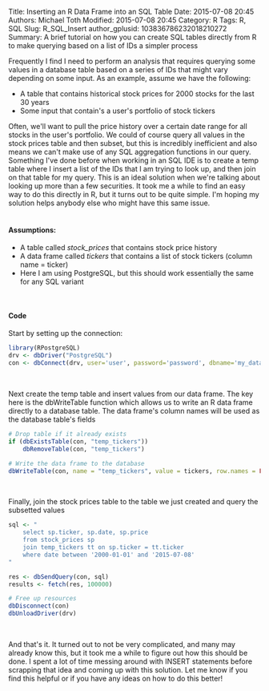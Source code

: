 Title: Inserting an R Data Frame into an SQL Table
Date: 2015-07-08 20:45
Authors: Michael Toth
Modified: 2015-07-08 20:45 
Category: R
Tags: R, SQL
Slug: R_SQL_Insert
author_gplusid: 103836786232018210272
Summary: A brief tutorial on how you can create SQL tables directly from R to make querying based on a list of IDs a simpler process 

Frequently I find I need to perform an analysis that requires querying some values in a database table based on a series of IDs that might vary depending on some input. As an example, assume we have the following:

* A table that contains historical stock prices for 2000 stocks for the last 30 years
* Some input that contain's a user's portfolio of stock tickers  

Often, we'll want to pull the price history over a certain date range for all stocks in the user's portfolio. We could of course query all values in the stock prices table and then subset, but this is incredibly inefficient and also means we can't make use of any SQL aggregation functions in our query. Something I've done before when working in an SQL IDE is to create a temp table where I insert a list of the IDs that I am trying to look up, and then join on that table for my query. This is an ideal solution when we're talking about looking up more than a few securities. It took me a while to find an easy way to do this directly in R, but it turns out to be quite simple. I'm hoping my solution helps anybody else who might have this same issue.  
<br>

#### Assumptions:
* A table called *stock_prices* that contains stock price history
* A data frame called *tickers* that contains a list of stock tickers (column name = ticker)
* Here I am using PostgreSQL, but this should work essentially the same for any SQL variant  
<br>

#### Code

Start by setting up the connection:

```R
library(RPostgreSQL)
drv <- dbDriver("PostgreSQL")
con <- dbConnect(drv, user='user', password='password', dbname='my_database', host='host')
```
<br>

Next create the temp table and insert values from our data frame. The key here is the dbWriteTable function which allows us to write an R data frame directly to a database table. The data frame's column names will be used as the database table's fields

```R
# Drop table if it already exists
if (dbExistsTable(con, "temp_tickers"))
    dbRemoveTable(con, "temp_tickers")

# Write the data frame to the database
dbWriteTable(con, name = "temp_tickers", value = tickers, row.names = FALSE)
```
<br>

Finally, join the stock prices table to the table we just created and query the subsetted values

```R
sql <- " 
    select sp.ticker, sp.date, sp.price
    from stock_prices sp
    join temp_tickers tt on sp.ticker = tt.ticker
    where date between '2000-01-01' and '2015-07-08'
"

res <- dbSendQuery(con, sql)
results <- fetch(res, 100000)

# Free up resources
dbDisconnect(con)
dbUnloadDriver(drv)
```
<br>

And that's it. It turned out to not be very complicated, and many may already know this, but it took me a while to figure out how this should be done. I spent a lot of time messing around with INSERT statements before scrapping that idea and coming up with this solution. Let me know if you find this helpful or if you have any ideas on how to do this better!
